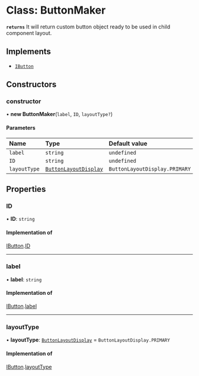 # Class: ButtonMaker

**`returns`** It will return custom button object ready to be used in child component layout.

## Implements

- [`IButton`](#/documentation/interface-IButton)

## Constructors

### constructor

• **new ButtonMaker**(`label`, `ID`, `layoutType?`)

#### Parameters

| Name | Type | Default value |
| :------ | :------ | :------ |
| `label` | `string` | `undefined` |
| `ID` | `string` | `undefined` |
| `layoutType` | [`ButtonLayoutDisplay`](#/documentation/enum-ButtonLayoutDisplay) | `ButtonLayoutDisplay.PRIMARY` |

## Properties

### ID

• **ID**: `string`

#### Implementation of

[IButton](#/documentation/interface-IButton).[ID](#/documentation/interface-IButton#id)

___

### label

• **label**: `string`

#### Implementation of

[IButton](#/documentation/interface-IButton).[label](#/documentation/interface-IButton#label)

___

### layoutType

• **layoutType**: [`ButtonLayoutDisplay`](#/documentation/enum-ButtonLayoutDisplay) = `ButtonLayoutDisplay.PRIMARY`

#### Implementation of

[IButton](#/documentation/interface-IButton).[layoutType](#/documentation/interface-IButton#layouttype)
